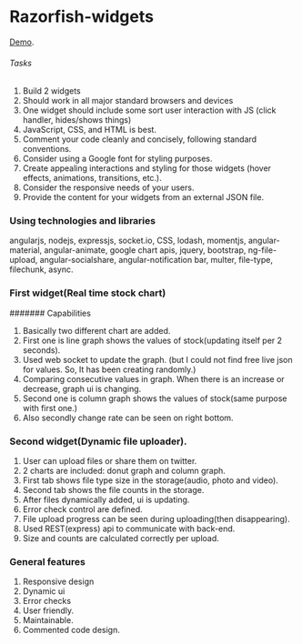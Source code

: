 # Razorfish-widgets

[Demo](https://razorfish-widget.herokuapp.com).

###### Tasks
1. Build 2 widgets
2. Should work in all major standard browsers and devices
3. One widget should include some sort user interaction with JS (click handler, hides/shows things)
4. JavaScript, CSS, and HTML is best. 
5. Comment your code cleanly and concisely, following standard conventions.
6. Consider using a Google font for styling purposes.
7. Create appealing interactions and styling for those widgets (hover effects, animations, transitions, etc.).
8. Consider the responsive needs of your users.
9. Provide the content for your widgets from an external JSON file.

### Using technologies and libraries
angularjs, nodejs, expressjs, socket.io, CSS, lodash, momentjs, angular-material, angular-animate, google chart apis, jquery, bootstrap, ng-file-upload, angular-socialshare, angular-notification bar, multer, file-type, filechunk, async.  

### First widget(Real time stock chart)
####### Capabilities 
1. Basically two different chart are added.
2. First one is line graph shows the values of stock(updating itself per 2 seconds).
3. Used web socket to update the graph. (but I could not find free live json for values. So, It has been creating randomly.)
4. Comparing consecutive values in graph. When there is an increase or decrease, graph ui is changing.
5. Second one is column graph shows the values of stock(same purpose with first one.)
6. Also secondly change rate can be seen on right bottom.

### Second widget(Dynamic file uploader).
1. User can upload files or share them on twitter.
2. 2 charts are included: donut graph and column graph.
3. First tab shows file type size in the storage(audio, photo and video).
4. Second tab shows the file counts in the storage.
5. After files dynamically added, ui is updating. 
6. Error check control are defined. 
7. File upload progress can be seen during uploading(then disappearing).
8. Used REST(express) api to communicate with back-end.  
9. Size and counts are calculated correctly per upload.


### General features
1. Responsive design
2. Dynamic ui
3. Error checks
4. User friendly.
5. Maintainable.
6. Commented code design.
